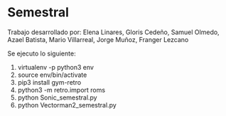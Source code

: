 # Semestral 

Trabajo desarrollado por:
Elena Linares,
Gloris Cedeño,
Samuel Olmedo,
Azael Batista,
Mario Villarreal,
Jorge Muñoz,
Franger Lezcano

Se ejecuto lo siguiente:
1. virtualenv -p python3 env
2. source env/bin/activate
3. pip3 install gym-retro
4. python3 -m retro.import roms
5. python Sonic_semestral.py
6. python Vectorman2_semestral.py

